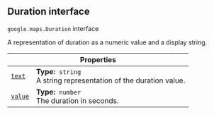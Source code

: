 
<devsite-heading text=" Duration interface" for="Duration" level="h2" link="" toc="" back-to-top=""><h2 id="Duration" is-upgraded="">Duration interface</h2></devsite-heading>
<p>
<code translate="no" dir="ltr"><span itemprop="path">google.maps</span>.<span itemprop="name">Duration</span></code>
interface
</p>
<p>A representation of duration as a numeric value and a display string.</p>
<div class="devsite-table-wrapper"><table class="properties responsive" summary="interface Duration - Properties">
<thead>
<tr><th colspan="2">Properties</th>
</tr></thead>
<tbody>
<tr id="Duration.text">
<td itemprop="property"><code translate="no" dir="ltr"><a class="secret-link" href="#Duration.text"><span>text</span></a></code></td>
<td><div><strong>Type:</strong>&nbsp; <code translate="no" dir="ltr">string</code></div>
<div class="desc">A string representation of the duration value.</div></td>
</tr>
<tr id="Duration.value">
<td itemprop="property"><code translate="no" dir="ltr"><a class="secret-link" href="#Duration.value"><span>value</span></a></code></td>
<td><div><strong>Type:</strong>&nbsp; <code translate="no" dir="ltr">number</code></div>
<div class="desc">The duration in seconds.</div></td>
</tr>
</tbody>
</table></div>
<script src="replace_links.js"></script>
